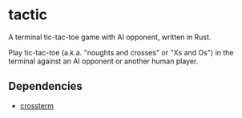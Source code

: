 # tactic

A terminal tic-tac-toe game with AI opponent, written in Rust.

Play tic-tac-toe (a.k.a. "noughts and crosses" or "Xs and Os") in the terminal against an AI opponent or another human player.

## Dependencies

- [crossterm](https://github.com/crossterm-rs/crossterm)